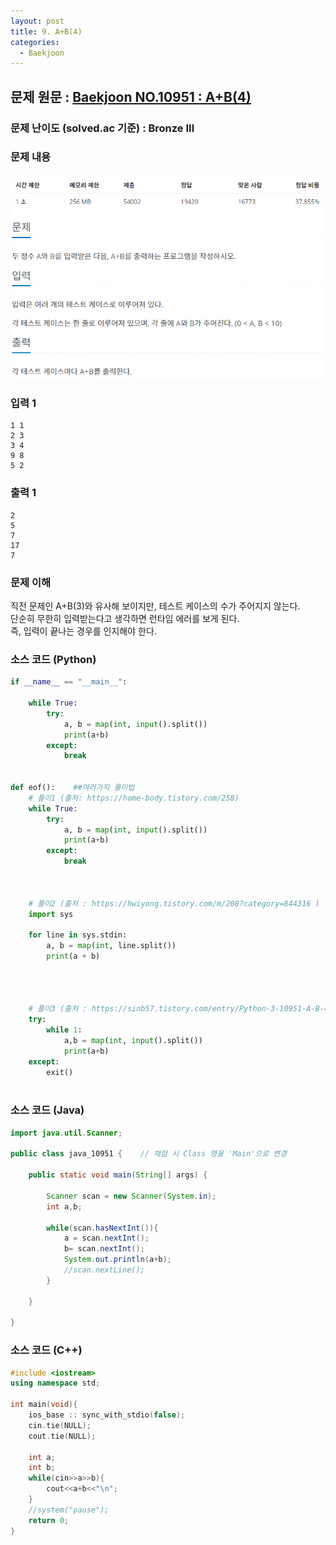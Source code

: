 ```yaml
---
layout: post
title: 9. A+B(4)
categories:
  - Baekjoon
---
```


## 문제 원문 : [Baekjoon NO.10951 : A+B(4)](https://www.acmicpc.net/problem/10951)  

### 문제 난이도 (solved.ac 기준) : Bronze III  

### 문제 내용
![10951_A+B_4](/assets/images/Baekjoon/10951_A+B_4.PNG)  

### 입력 1
```
1 1
2 3
3 4
9 8
5 2
```
### 출력 1
```
2
5
7
17
7
```  

### 문제 이해
직전 문제인 A+B(3)와 유사해 보이지만, 테스트 케이스의 수가 주어지지 않는다.  
단순히 무한히 입력받는다고 생각하면 런타임 에러를 보게 된다.  
즉, 입력이 끝나는 경우를 인지해야 한다.  

### 소스 코드 (Python)
```python
if __name__ == "__main__":
    
    while True:
        try:
            a, b = map(int, input().split())
            print(a+b)
        except:
            break


def eof():    ##여러가지 풀이법
    # 풀이1 (출처: https://home-body.tistory.com/258)
    while True:
        try:
            a, b = map(int, input().split())
            print(a+b)
        except:
            break
        
        
        
    # 풀이2 (출처 : https://hwiyong.tistory.com/m/208?category=844316 )
    import sys
    
    for line in sys.stdin:
        a, b = map(int, line.split())
        print(a + b)
    
    
    
    
    # 풀이3 (출처 : https://sinb57.tistory.com/entry/Python-3-10951-A-B-4 )
    try:
        while 1:
            a,b = map(int, input().split())
            print(a+b)
    except:
        exit()
    

```  


### 소스 코드 (Java)
```java
import java.util.Scanner;

public class java_10951 {    // 채점 시 Class 명을 'Main'으로 변경

    public static void main(String[] args) {
        
        Scanner scan = new Scanner(System.in);
        int a,b;

        while(scan.hasNextInt()){
            a = scan.nextInt();
            b= scan.nextInt();
            System.out.println(a+b);
            //scan.nextLine();
        }
        
    }
    
}
```  

### 소스 코드 (C++)

```cpp
#include <iostream>
using namespace std;

int main(void){
    ios_base :: sync_with_stdio(false);
    cin.tie(NULL);
    cout.tie(NULL);

    int a;
    int b;
    while(cin>>a>>b){
        cout<<a+b<<"\n";
    }
    //system("pause");
    return 0;
}
```

